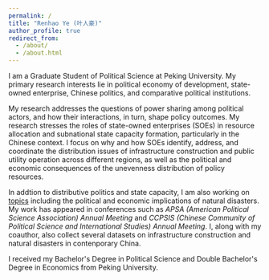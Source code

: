 ```yaml
---
permalink: /
title: "Renhao Ye (叶人豪)"
author_profile: true
redirect_from: 
  - /about/
  - /about.html
---
```


I am a Graduate Student of Political Science at Peking University. My primary research interests lie in political economy of development, state-owned enterprise, Chinese politics, and comparative political institutions.

My research addresses the questions of power sharing among political actors, and how their interactions, in turn, shape policy outcomes. My research stresses the roles of state-owned enterprises (SOEs) in resource allocation and subnational state capacity formation, particularly in the Chinese context. I focus on why and how SOEs identify, address, and coordinate the distribution issues of infrastructure construction and public utility operation across different regions, as well as the political and economic consequences of the unevenness distribution of policy resources.

In addtion to distributive politics and state capacity, I am also working on [topics](http://thenhow-ye.github.io/publications/) including the political and economic implications of natural disasters. My work has appeared in conferences such as _APSA (American Political Science Association) Annual Meeting_ and _CCPSIS (Chinese Community of Political Science and International Studies) Annual Meeting_. I, along with my coauthor, also collect several datasets on infrastructure construction and natural disasters in contenporary China.

I received my Bachelor's Degree in Political Science and Double Bachelor's Degree in Economics from Peking University.


